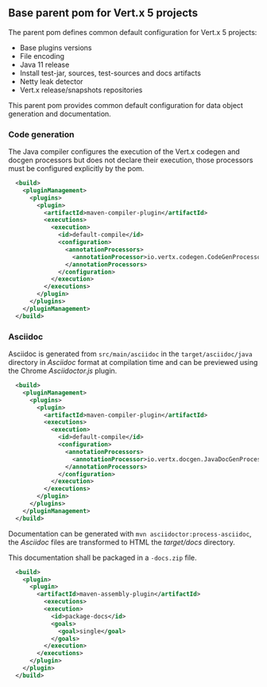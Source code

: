 ## Base parent pom for Vert.x 5 projects

The parent pom defines common default configuration for Vert.x 5 projects:

- Base plugins versions
- File encoding
- Java 11 release
- Install test-jar, sources, test-sources and docs artifacts
- Netty leak detector
- Vert.x release/snapshots repositories

This parent pom provides common default configuration for data object generation and documentation.

### Code generation

The Java compiler configures the execution of the Vert.x codegen and docgen processors but does not declare their
execution, those processors must be configured explicitly by the pom.

```xml
  <build>
    <pluginManagement>
      <plugins>
        <plugin>
          <artifactId>maven-compiler-plugin</artifactId>
          <executions>
            <execution>
              <id>default-compile</id>
              <configuration>
                <annotationProcessors>
                  <annotationProcessor>io.vertx.codegen.CodeGenProcessor</annotationProcessor>
                </annotationProcessors>
              </configuration>
            </execution>
          </executions>
        </plugin>
      </plugins>
    </pluginManagement>
  </build>
```

### Asciidoc

Asciidoc is generated from `src/main/asciidoc` in the `target/asciidoc/java` directory in _Asciidoc_ format at compilation
time and can be previewed using the Chrome _Asciidoctor.js_ plugin.

```xml
  <build>
    <pluginManagement>
      <plugins>
        <plugin>
          <artifactId>maven-compiler-plugin</artifactId>
          <executions>
            <execution>
              <id>default-compile</id>
              <configuration>
                <annotationProcessors>
                  <annotationProcessor>io.vertx.docgen.JavaDocGenProcessor</annotationProcessor>
                </annotationProcessors>
              </configuration>
            </execution>
          </executions>
        </plugin>
      </plugins>
    </pluginManagement>
  </build>
```

Documentation can be generated with `mvn asciidoctor:process-asciidoc`, the _Asciidoc_ files are transformed to HTML the _target/docs_ directory.

This documentation shall be packaged in a `-docs.zip` file.

```xml
  <build>
    <plugin>
      <plugin>
        <artifactId>maven-assembly-plugin</artifactId>
          <executions>
          <execution>
            <id>package-docs</id>
            <goals>
              <goal>single</goal>
            </goals>
          </execution>
        </executions>
      </plugin>
    </plugin>
  </build>
```

